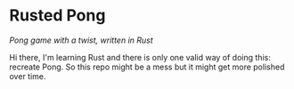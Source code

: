 # Rusted Pong
_Pong game with a twist, written in Rust_

Hi there, I'm learning Rust and there is only one valid way of doing this: recreate Pong. So this repo might be a mess but it might get more polished over time.